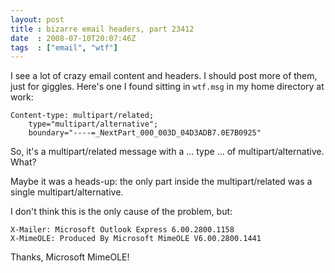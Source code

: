 ```yaml
---
layout: post
title : bizarre email headers, part 23412
date  : 2008-07-10T20:07:46Z
tags  : ["email", "wtf"]
---
```

I see a lot of crazy email content and headers.  I should post more of them,
just for giggles.  Here's one I found sitting in `wtf.msg` in my home directory
at work:

    Content-type: multipart/related;
        type="multipart/alternative";
        boundary="----=_NextPart_000_003D_04D3ADB7.0E7B0925"

So, it's a multipart/related message with a ... type ... of
multipart/alternative.  What?

Maybe it was a heads-up: the only part inside the multipart/related was a
single multipart/alternative.

I don't think this is the only cause of the problem, but:

    X-Mailer: Microsoft Outlook Express 6.00.2800.1158
    X-MimeOLE: Produced By Microsoft MimeOLE V6.00.2800.1441

Thanks, Microsoft MimeOLE!

